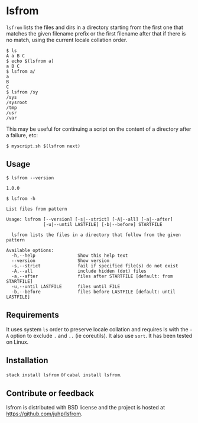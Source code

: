 # lsfrom

`lsfrom` lists the files and dirs in a directory starting from the first one
that matches the given filename prefix or the first filename after that
if there is no match, using the current locale collation order.

```shellsession
$ ls
A a B C
$ echo $(lsfrom a)
a B C
$ lsfrom a/
a
B
C
$ lsfrom /sy
/sys
/sysroot
/tmp
/usr
/var
```

This may be useful for continuing a script on the content of a directory
after a failure, etc:

```shellsession
$ myscript.sh $(lsfrom next)
```

## Usage

`$ lsfrom --version`
```
1.0.0
```
`$ lsfrom -h`
```
List files from pattern

Usage: lsfrom [--version] [-s|--strict] [-A|--all] [-a|--after] 
              [-u|--until LASTFILE] [-b|--before] STARTFILE

  lsfrom lists the files in a directory that follow from the given pattern

Available options:
  -h,--help                Show this help text
  --version                Show version
  -s,--strict              fail if specified file(s) do not exist
  -A,--all                 include hidden (dot) files
  -a,--after               files after STARTFILE [default: from STARTFILE]
  -u,--until LASTFILE      files until FILE
  -b,--before              files before LASTFILE [default: until LASTFILE]
```

## Requirements

It uses system `ls` order to preserve locale collation
and requires ls with the `-A` option to exclude `.` and `..` (ie coreutils).
It also use `sort`.
It has been tested on Linux.

## Installation

`stack install lsfrom` or `cabal install lsfrom`.

## Contribute or feedback
lsfrom is distributed with BSD license
and the project is hosted at <https://github.com/juhp/lsfrom>.
